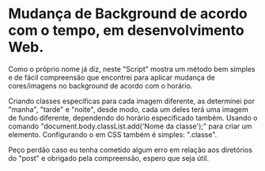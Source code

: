 # Mudança de Background de acordo com o tempo, em desenvolvimento Web.
Como o próprio nome já diz, neste "Script" mostra um método bem simples e de fácil compreensão que encontrei para aplicar mudança de cores/imagens no background de acordo com o horário.

Criando classes específicas para cada imagem diferente, as determinei por "manha", "tarde" e "noite", desde modo, cada um deles terá uma imagem de fundo diferente, dependendo do horário especificado também.
Usando o comando "document.body.classList.add('Nome da classe');" para criar um elemento. 
Configurando o em CSS também é simples: ".classe".

Peço perdão caso eu tenha cometido algum erro em relação aos diretórios do "post" e obrigado pela compreensão, espero que seja útil.
